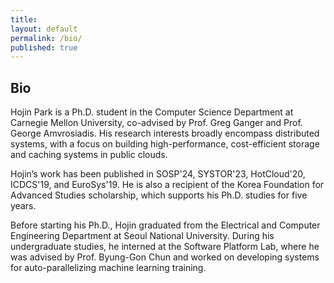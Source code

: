 ```yaml
---
title:
layout: default
permalink: /bio/
published: true
---
```


## Bio

Hojin Park is a Ph.D. student in the Computer Science Department at Carnegie Mellon University, co-advised by Prof. Greg Ganger and Prof. George Amvrosiadis. His research interests broadly encompass distributed systems, with a focus on building high-performance, cost-efficient storage and caching systems in public clouds.

Hojin’s work has been published in SOSP'24, SYSTOR'23, HotCloud'20, ICDCS'19, and EuroSys'19. He is also a recipient of the Korea Foundation for Advanced Studies scholarship, which supports his Ph.D. studies for five years.

Before starting his Ph.D., Hojin graduated from the Electrical and Computer Engineering Department at Seoul National University. During his undergraduate studies, he interned at the Software Platform Lab, where he was advised by Prof. Byung-Gon Chun and worked on developing systems for auto-parallelizing machine learning training.

